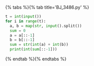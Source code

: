 {% tabs %}{% tab title='BJ_3486.py' %}

```py
t = int(input())
for i in range(t):
  a, b = map(str, input().split())
  sum = 0
  a = a[::-1]
  b = b[::-1]
  sum = str(int(a) + int(b))
  print(int(sum[::-1]))
```

{% endtab %}{% endtabs %}
